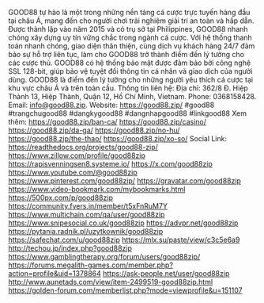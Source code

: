 GOOD88 tự hào là một trong những nền tảng cá cược trực tuyến hàng đầu tại châu Á, mang đến cho người chơi trải nghiệm giải trí an toàn và hấp dẫn. Được thành lập vào năm 2015 và có trụ sở tại Philippines, GOOD88 nhanh chóng xây dựng uy tín vững chắc trong ngành cá cược.
Với hệ thống thanh toán nhanh chóng, giao diện thân thiện, cùng dịch vụ khách hàng 24/7 đảm bảo sự hỗ trợ liên tục, làm cho GOOD88 trở thành điểm đến lý tưởng cho các cược thủ. GOOD88 có hệ thống bảo mật được đảm bảo bởi công nghệ SSL 128-bit, giúp bảo vệ tuyệt đối thông tin cá nhân và giao dịch của người dùng. GOOD88 là điểm đến lý tưởng cho những người yêu thích cá cược tại khu vực châu Á và trên toàn cầu.
Thông tin liên hệ:
Địa chỉ: 362/8 Đ. Hiệp Thành 13, Hiệp Thành, Quận 12, Hồ Chí Minh, Vietnam.
Phone: 0368158428.
Email: info@good88.zip.
Website: https://good88.zip/
#good88 #trangchugood88 #dangkygood88 #dangnhapgood88 #linkgood88
Xem thêm:
https://good88.zip/ban-ca/
https://good88.zip/casino/
https://good88.zip/da-ga/
https://good88.zip/no-hu/
https://good88.zip/the-thao/
https://good88.zip/xo-so/ 
Social Link:
https://readthedocs.org/projects/good88-zip/
https://www.zillow.com/profile/good88zip
https://rapisvenningsen8.systeme.io/
https://x.com/good88zip
https://www.youtube.com/@good88zip
https://www.pinterest.com/good88zip/
https://gravatar.com/good88zip
https://www.video-bookmark.com/mybookmarks.html
https://500px.com/p/good88zip
https://community.fyers.in/member/t5xFnRuM7Y
https://www.multichain.com/qa/user/good88zip
https://www.snipesocial.co.uk/good88zip
https://advpr.net/good88zip
https://pytania.radnik.pl/uzytkownik/good88zip
https://safechat.com/u/good88zip
https://mlx.su/paste/view/c3c5e6a9
http://techou.jp/index.php?good88zip
https://www.gamblingtherapy.org/forum/users/good88zip/
https://forums.megalith-games.com/member.php?action=profile&uid=1378864
https://ask-people.net/user/good88zip
http://www.aunetads.com/view/item-2499519-good88zip.html
https://golden-forum.com/memberlist.php?mode=viewprofile&u=151107

